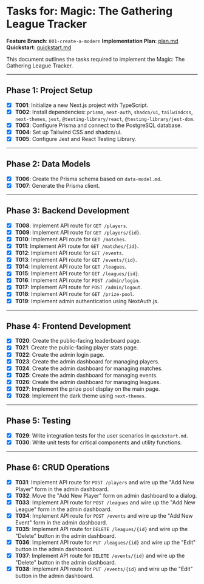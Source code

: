# Tasks for: Magic: The Gathering League Tracker

**Feature Branch**: `001-create-a-modern`
**Implementation Plan**: [plan.md](plan.md)
**Quickstart**: [quickstart.md](quickstart.md)

This document outlines the tasks required to implement the Magic: The Gathering League Tracker.

---

## Phase 1: Project Setup

- [X] **T001**: Initialize a new Next.js project with TypeScript.
- [X] **T002**: Install dependencies: `prisma`, `next-auth`, `shadcn/ui`, `tailwindcss`, `next-themes`, `jest`, `@testing-library/react`, `@testing-library/jest-dom`.
- [X] **T003**: Configure Prisma and connect to the PostgreSQL database.
- [X] **T004**: Set up Tailwind CSS and shadcn/ui.
- [X] **T005**: Configure Jest and React Testing Library.

---

## Phase 2: Data Models

- [X] **T006**: Create the Prisma schema based on `data-model.md`.
- [X] **T007**: Generate the Prisma client.

---

## Phase 3: Backend Development

- [X] **T008**: Implement API route for `GET /players`.
- [X] **T009**: Implement API route for `GET /players/{id}`.
- [X] **T010**: Implement API route for `GET /matches`.
- [X] **T011**: Implement API route for `GET /matches/{id}`.
- [X] **T012**: Implement API route for `GET /events`.
- [X] **T013**: Implement API route for `GET /events/{id}`.
- [X] **T014**: Implement API route for `GET /leagues`.
- [X] **T015**: Implement API route for `GET /leagues/{id}`.
- [X] **T016**: Implement API route for `POST /admin/login`.
- [X] **T017**: Implement API route for `POST /admin/logout`.
- [X] **T018**: Implement API route for `GET /prize-pool`.
- [X] **T019**: Implement admin authentication using NextAuth.js.

---

## Phase 4: Frontend Development

- [X] **T020**: Create the public-facing leaderboard page.
- [X] **T021**: Create the public-facing player stats page.
- [X] **T022**: Create the admin login page.
- [X] **T023**: Create the admin dashboard for managing players.
- [X] **T024**: Create the admin dashboard for managing matches.
- [X] **T025**: Create the admin dashboard for managing events.
- [X] **T026**: Create the admin dashboard for managing leagues.
- [X] **T027**: Implement the prize pool display on the main page.
- [X] **T028**: Implement the dark theme using `next-themes`.

---

## Phase 5: Testing

- [X] **T029**: Write integration tests for the user scenarios in `quickstart.md`.
- [X] **T030**: Write unit tests for critical components and utility functions.

---

## Phase 6: CRUD Operations

- [X] **T031**: Implement API route for `POST /players` and wire up the "Add New Player" form in the admin dashboard.
- [X] **T032**: Move the "Add New Player" form on admin dashboard to a dialog.
- [X] **T033**: Implement API route for `POST /leagues` and wire up the "Add New League" form in the admin dashboard.
- [X] **T034**: Implement API route for `POST /events` and wire up the "Add New Event" form in the admin dashboard.
- [X] **T035**: Implement API route for `DELETE /leagues/{id}` and wire up the "Delete" button in the admin dashboard.
- [X] **T036**: Implement API route for `PUT /leagues/{id}` and wire up the "Edit" button in the admin dashboard.
- [X] **T037**: Implement API route for `DELETE /events/{id}` and wire up the "Delete" button in the admin dashboard.
- [X] **T038**: Implement API route for `PUT /events/{id}` and wire up the "Edit" button in the admin dashboard.